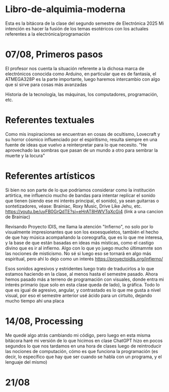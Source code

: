 # Libro-de-alquimia-moderna
Esta es la bitácora de la clase del segundo semestre de Electrónica 2025
Mi intención es hacer la fusión de los temas esotéricos con los actuales referentes a la electrónica/programación 

# 07/08, Primeros pasos
El profesor nos cuenta la situación referente a la dichosa marca de electrónicos conocida como Arduino, en particular que es de fantasía, el ATMEGA328P es la parte importante, luego haremos intercambio con algo que sí sirve para cosas más avanzadas

Historia de la tecnología, las máquinas, los computadores, programación, etc.

# Referentes textuales
Como mis inspiraciones se encuentran en cosas de ocultismo, Lovecraft y su horror cósmico influenciado por el espiritismo, resulta siempre en una fuente de ideas que vuelvo a reinterpretar para lo que necesito. "He aprovechado las sombras que pasan de un mundo a otro para sembrar la muerte y la locura"

# Referentes artísticos
Si bien no son parte de lo que podríamos considerar como la institución artírtica, me influencio mucho de bandas para intentar replicar el sonido que tienen (siendo ese mi interés principal, el sonido), ya sean guitarras o sontetizadores, véase: Brainiac, Roxy Music, Drive Like Jehu, etc.
https://youtu.be/uyFB0GrQdTE?si=eHrAT8HWVTqXcGi4 (link a una cancion de Brainiac)

Revisando Proyecto IDIS, me llama la atención "Infierno", no solo por lo visualmente impresionantes que son los exoesqueletos, también el hecho de que hay música acompañando la coreografía, que es lo que me interesa, y la base de que están basadas en ideas más místicas, como el castigo divino que es ir al infierno. Algo con lo que yo juego mucho últimamnte son las nociones de misticismo. No sé si luego eso se tornará en algo más espiritual, pero ahí lo dejo como un interés 
https://proyectoidis.org/infierno/

Esos sonidos agresivos y estridentes luego trato de traducirlos a lo que estamos haciendo en la clase, al menos hasta el semestre pasado. Ahora hemos pasado más a terreno de programación con visuales, donde entra mi interés primario (que solo en esta clase queda de lado), la gráfica. Todo lo que es igual de agresivo, angular, y contrastado es lo que me gusta a nivel visual, por eso el semestre anterior usé ácido para un cirtuito, dejando mucho tiempo ahí una placa

# 14/08, Processing
Me quedé algo atrás cambiando mi código, pero luego en esta misma bitácora haré mi versión de lo que hicimos en clase
ChatGPT hizo en pocos segundos lo que nos tardamos en una hora de clases luego de reintroducir las nociones de computación, cómo es que funciona la programación (es decir, lo específico que hay que ser cuando se habla con un programa, y el lenguaje del mismo)


# 21/08
